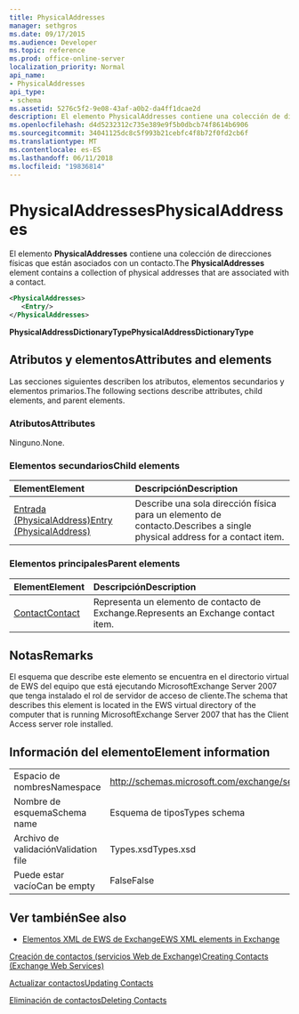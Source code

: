 ```yaml
---
title: PhysicalAddresses
manager: sethgros
ms.date: 09/17/2015
ms.audience: Developer
ms.topic: reference
ms.prod: office-online-server
localization_priority: Normal
api_name:
- PhysicalAddresses
api_type:
- schema
ms.assetid: 5276c5f2-9e08-43af-a0b2-da4ff1dcae2d
description: El elemento PhysicalAddresses contiene una colección de direcciones físicas que están asociados con un contacto.
ms.openlocfilehash: d4d5232312c735e389e9f5b0dbcb74f8614b6906
ms.sourcegitcommit: 34041125dc8c5f993b21cebfc4f8b72f0fd2cb6f
ms.translationtype: MT
ms.contentlocale: es-ES
ms.lasthandoff: 06/11/2018
ms.locfileid: "19836814"
---
```

# <a name="physicaladdresses"></a><span data-ttu-id="0d06d-103">PhysicalAddresses</span><span class="sxs-lookup"><span data-stu-id="0d06d-103">PhysicalAddresses</span></span>

<span data-ttu-id="0d06d-104">El elemento **PhysicalAddresses** contiene una colección de direcciones físicas que están asociados con un contacto.</span><span class="sxs-lookup"><span data-stu-id="0d06d-104">The **PhysicalAddresses** element contains a collection of physical addresses that are associated with a contact.</span></span> 
  
```xml
<PhysicalAddresses>
   <Entry/>
</PhysicalAddresses>
```

 <span data-ttu-id="0d06d-105">**PhysicalAddressDictionaryType**</span><span class="sxs-lookup"><span data-stu-id="0d06d-105">**PhysicalAddressDictionaryType**</span></span>
## <a name="attributes-and-elements"></a><span data-ttu-id="0d06d-106">Atributos y elementos</span><span class="sxs-lookup"><span data-stu-id="0d06d-106">Attributes and elements</span></span>

<span data-ttu-id="0d06d-107">Las secciones siguientes describen los atributos, elementos secundarios y elementos primarios.</span><span class="sxs-lookup"><span data-stu-id="0d06d-107">The following sections describe attributes, child elements, and parent elements.</span></span>
  
### <a name="attributes"></a><span data-ttu-id="0d06d-108">Atributos</span><span class="sxs-lookup"><span data-stu-id="0d06d-108">Attributes</span></span>

<span data-ttu-id="0d06d-109">Ninguno.</span><span class="sxs-lookup"><span data-stu-id="0d06d-109">None.</span></span>
  
### <a name="child-elements"></a><span data-ttu-id="0d06d-110">Elementos secundarios</span><span class="sxs-lookup"><span data-stu-id="0d06d-110">Child elements</span></span>

|<span data-ttu-id="0d06d-111">**Element**</span><span class="sxs-lookup"><span data-stu-id="0d06d-111">**Element**</span></span>|<span data-ttu-id="0d06d-112">**Descripción**</span><span class="sxs-lookup"><span data-stu-id="0d06d-112">**Description**</span></span>|
|:-----|:-----|
|[<span data-ttu-id="0d06d-113">Entrada (PhysicalAddress)</span><span class="sxs-lookup"><span data-stu-id="0d06d-113">Entry (PhysicalAddress)</span></span>](entry-physicaladdress.md) <br/> |<span data-ttu-id="0d06d-114">Describe una sola dirección física para un elemento de contacto.</span><span class="sxs-lookup"><span data-stu-id="0d06d-114">Describes a single physical address for a contact item.</span></span>  <br/> |
   
### <a name="parent-elements"></a><span data-ttu-id="0d06d-115">Elementos principales</span><span class="sxs-lookup"><span data-stu-id="0d06d-115">Parent elements</span></span>

|<span data-ttu-id="0d06d-116">**Element**</span><span class="sxs-lookup"><span data-stu-id="0d06d-116">**Element**</span></span>|<span data-ttu-id="0d06d-117">**Descripción**</span><span class="sxs-lookup"><span data-stu-id="0d06d-117">**Description**</span></span>|
|:-----|:-----|
|[<span data-ttu-id="0d06d-118">Contact</span><span class="sxs-lookup"><span data-stu-id="0d06d-118">Contact</span></span>](contact.md) <br/> |<span data-ttu-id="0d06d-119">Representa un elemento de contacto de Exchange.</span><span class="sxs-lookup"><span data-stu-id="0d06d-119">Represents an Exchange contact item.</span></span>  <br/> |
   
## <a name="remarks"></a><span data-ttu-id="0d06d-120">Notas</span><span class="sxs-lookup"><span data-stu-id="0d06d-120">Remarks</span></span>

<span data-ttu-id="0d06d-121">El esquema que describe este elemento se encuentra en el directorio virtual de EWS del equipo que está ejecutando MicrosoftExchange Server 2007 que tenga instalado el rol de servidor de acceso de cliente.</span><span class="sxs-lookup"><span data-stu-id="0d06d-121">The schema that describes this element is located in the EWS virtual directory of the computer that is running MicrosoftExchange Server 2007 that has the Client Access server role installed.</span></span>
  
## <a name="element-information"></a><span data-ttu-id="0d06d-122">Información del elemento</span><span class="sxs-lookup"><span data-stu-id="0d06d-122">Element information</span></span>

|||
|:-----|:-----|
|<span data-ttu-id="0d06d-123">Espacio de nombres</span><span class="sxs-lookup"><span data-stu-id="0d06d-123">Namespace</span></span>  <br/> |http://schemas.microsoft.com/exchange/services/2006/types  <br/> |
|<span data-ttu-id="0d06d-124">Nombre de esquema</span><span class="sxs-lookup"><span data-stu-id="0d06d-124">Schema name</span></span>  <br/> |<span data-ttu-id="0d06d-125">Esquema de tipos</span><span class="sxs-lookup"><span data-stu-id="0d06d-125">Types schema</span></span>  <br/> |
|<span data-ttu-id="0d06d-126">Archivo de validación</span><span class="sxs-lookup"><span data-stu-id="0d06d-126">Validation file</span></span>  <br/> |<span data-ttu-id="0d06d-127">Types.xsd</span><span class="sxs-lookup"><span data-stu-id="0d06d-127">Types.xsd</span></span>  <br/> |
|<span data-ttu-id="0d06d-128">Puede estar vacío</span><span class="sxs-lookup"><span data-stu-id="0d06d-128">Can be empty</span></span>  <br/> |<span data-ttu-id="0d06d-129">False</span><span class="sxs-lookup"><span data-stu-id="0d06d-129">False</span></span>  <br/> |
   
## <a name="see-also"></a><span data-ttu-id="0d06d-130">Ver también</span><span class="sxs-lookup"><span data-stu-id="0d06d-130">See also</span></span>



- [<span data-ttu-id="0d06d-131">Elementos XML de EWS de Exchange</span><span class="sxs-lookup"><span data-stu-id="0d06d-131">EWS XML elements in Exchange</span></span>](ews-xml-elements-in-exchange.md)


[<span data-ttu-id="0d06d-132">Creación de contactos (servicios Web de Exchange)</span><span class="sxs-lookup"><span data-stu-id="0d06d-132">Creating Contacts (Exchange Web Services)</span></span>](http://msdn.microsoft.com/library/4845917e-70d1-481c-bbd7-011ec6571789%28Office.15%29.aspx)
  
[<span data-ttu-id="0d06d-133">Actualizar contactos</span><span class="sxs-lookup"><span data-stu-id="0d06d-133">Updating Contacts</span></span>](http://msdn.microsoft.com/library/9a865953-b94a-4229-b632-2dee433314be%28Office.15%29.aspx)
  
[<span data-ttu-id="0d06d-134">Eliminación de contactos</span><span class="sxs-lookup"><span data-stu-id="0d06d-134">Deleting Contacts</span></span>](http://msdn.microsoft.com/library/fcc3dc84-cd3e-455e-a1a7-ae6921c9b588%28Office.15%29.aspx)

